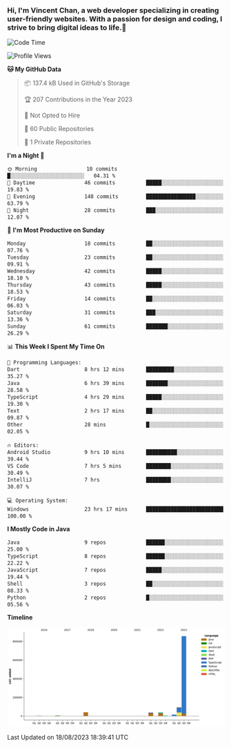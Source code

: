 ### Hi, I'm Vincent Chan, a web developer specializing in creating user-friendly websites. With a passion for design and coding, I strive to bring digital ideas to life.👋

<!--
**hkvincent/hkvincent** is a ✨ _special_ ✨ repository because its `README.md` (this file) appears on your GitHub profile.

Here are some ideas to get you started:

- 🔭 I’m currently working on ...
- 🌱 I’m currently learning ...
- 👯 I’m looking to collaborate on ...
- 🤔 I’m looking for help with ...
- 💬 Ask me about ...
- 📫 How to reach me: ...
- 😄 Pronouns: ...
- ⚡ Fun fact: ...
-->
<!--START_SECTION:waka-->
![Code Time](http://img.shields.io/badge/Code%20Time-296%20hrs%2025%20mins-blue)

![Profile Views](http://img.shields.io/badge/Profile%20Views-0-blue)

**🐱 My GitHub Data** 

> 📦 137.4 kB Used in GitHub's Storage 
 > 
> 🏆 207 Contributions in the Year 2023
 > 
> 🚫 Not Opted to Hire
 > 
> 📜 60 Public Repositories 
 > 
> 🔑 1 Private Repositories 
 > 
**I'm a Night 🦉** 

```text
🌞 Morning                10 commits          █░░░░░░░░░░░░░░░░░░░░░░░░   04.31 % 
🌆 Daytime                46 commits          █████░░░░░░░░░░░░░░░░░░░░   19.83 % 
🌃 Evening                148 commits         ████████████████░░░░░░░░░   63.79 % 
🌙 Night                  28 commits          ███░░░░░░░░░░░░░░░░░░░░░░   12.07 % 
```
📅 **I'm Most Productive on Sunday** 

```text
Monday                   18 commits          ██░░░░░░░░░░░░░░░░░░░░░░░   07.76 % 
Tuesday                  23 commits          ██░░░░░░░░░░░░░░░░░░░░░░░   09.91 % 
Wednesday                42 commits          █████░░░░░░░░░░░░░░░░░░░░   18.10 % 
Thursday                 43 commits          █████░░░░░░░░░░░░░░░░░░░░   18.53 % 
Friday                   14 commits          ██░░░░░░░░░░░░░░░░░░░░░░░   06.03 % 
Saturday                 31 commits          ███░░░░░░░░░░░░░░░░░░░░░░   13.36 % 
Sunday                   61 commits          ███████░░░░░░░░░░░░░░░░░░   26.29 % 
```


📊 **This Week I Spent My Time On** 

```text
💬 Programming Languages: 
Dart                     8 hrs 12 mins       █████████░░░░░░░░░░░░░░░░   35.27 % 
Java                     6 hrs 39 mins       ███████░░░░░░░░░░░░░░░░░░   28.58 % 
TypeScript               4 hrs 29 mins       █████░░░░░░░░░░░░░░░░░░░░   19.30 % 
Text                     2 hrs 17 mins       ██░░░░░░░░░░░░░░░░░░░░░░░   09.87 % 
Other                    28 mins             █░░░░░░░░░░░░░░░░░░░░░░░░   02.05 % 

🔥 Editors: 
Android Studio           9 hrs 10 mins       ██████████░░░░░░░░░░░░░░░   39.44 % 
VS Code                  7 hrs 5 mins        ████████░░░░░░░░░░░░░░░░░   30.49 % 
IntelliJ                 7 hrs               ████████░░░░░░░░░░░░░░░░░   30.07 % 

💻 Operating System: 
Windows                  23 hrs 17 mins      █████████████████████████   100.00 % 
```

**I Mostly Code in Java** 

```text
Java                     9 repos             ██████░░░░░░░░░░░░░░░░░░░   25.00 % 
TypeScript               8 repos             ██████░░░░░░░░░░░░░░░░░░░   22.22 % 
JavaScript               7 repos             █████░░░░░░░░░░░░░░░░░░░░   19.44 % 
Shell                    3 repos             ██░░░░░░░░░░░░░░░░░░░░░░░   08.33 % 
Python                   2 repos             █░░░░░░░░░░░░░░░░░░░░░░░░   05.56 % 
```



**Timeline**

![Lines of Code chart](https://raw.githubusercontent.com/hkvincent/hkvincent/main/assets/bar_graph.png)


 Last Updated on 18/08/2023 18:39:41 UTC
<!--END_SECTION:waka-->
